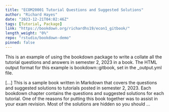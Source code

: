 ```yaml
---
title: "ECOM20001 Tutorial Questions and Suggested Solutions"
author: "Richard Hayes"
date: "2023-12-21T04:02:46Z"
tags: [Tutorial, Package]
link: "https://bookdown.org/richardhs19/econ1_gitbook/"
length_weight: "0%"
repo: "rstudio/bookdown-demo"
pinned: false
---
```


<p>This is an example of using the bookdown package to write a collate all the tutorial questions and answers in semester 2, 2023 in a book. The HTML output format for this example is bookdown::gitbook, set in the _output.yml file.</p> [...] This is a sample book written in Markdown that covers the questions and suggested solutions to tutorials posted in semester 2, 2023. Each bookdown chapter contains the questions and suggested solutions for each tutorial. One of the reasons for putting this book together was to assist in your exam revision. Most of the solutions are hidden so you should ...
